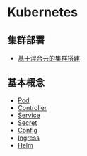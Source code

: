 # Kubernetes

## 集群部署
* [基于混合云的集群搭建]()
## 基本概念
* [Pod]()
* [Controller]()
* [Service]()
* [Secret]()
* [Config]()
* [Ingress]()
* [Helm]()